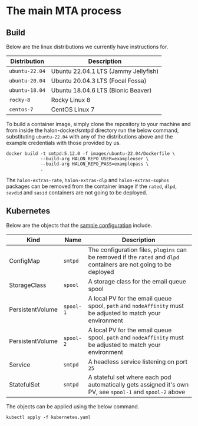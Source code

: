 # The main MTA process

## Build

Below are the linux distributions we currently have instructions for.

| Distribution   | Description                          |
| -------------- | -----------------------------------  |
| `ubuntu-22.04` | Ubuntu 22.04.1 LTS (Jammy Jellyfish) |
| `ubuntu-20.04` | Ubuntu 20.04.3 LTS (Focal Fossa)     |
| `ubuntu-18.04` | Ubuntu 18.04.6 LTS (Bionic Beaver)   |
| `rocky-8`      | Rocky Linux 8                        |
| `centos-7`     | CentOS Linux 7                       |

To build a container image, simply clone the repository to your machine and from inside the halon-docker/smtpd directory run the below command, substituting `ubuntu-22.04` with any of the distributions above and the example credentials with those provided by us.

```
docker build -t smtpd:5.12.0 -f images/ubuntu-22.04/Dockerfile \
             --build-arg HALON_REPO_USER=exampleuser \
             --build-arg HALON_REPO_PASS=examplepass \
             .
```

The `halon-extras-rate`, `halon-extras-dlp` and `halon-extras-sophos` packages can be removed from the container image if the `rated`, `dlpd`, `savdid` and `sasid` containers are not going to be deployed.

## Kubernetes

Below are the objects that the [sample configuration](kubernetes.yaml) include.

Kind             | Name      | Description                                                                                                         |
---------------- | --------- | ------------------------------------------------------------------------------------------------------------------- |
ConfigMap        | `smtpd`   | The configuration files, `plugins` can be removed if the `rated` and `dlpd` containers are not going to be deployed |
StorageClass     | `spool`   | A storage class for the email queue spool                                                                           |
PersistentVolume | `spool-1` | A local PV for the email queue spool, `path` and `nodeAffinity` must be adjusted to match your environment          |
PersistentVolume | `spool-2` | A local PV for the email queue spool, `path` and `nodeAffinity` must be adjusted to match your environment          |
Service          | `smtpd`   | A headless service listening on port `25`                                                                           |
StatefulSet      | `smtpd`   | A stateful set where each pod automatically gets assigned it's own PV, see `spool-1` and `spool-2` above            |

The objects can be applied using the below command.

```
kubectl apply -f kubernetes.yaml
```
